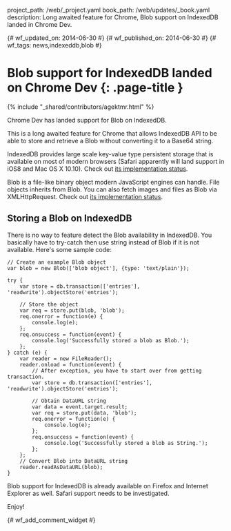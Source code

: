 project_path: /web/_project.yaml
book_path: /web/updates/_book.yaml
description: Long awaited feature for Chrome, Blob support on IndexedDB landed in Chrome Dev.

{# wf_updated_on: 2014-06-30 #}
{# wf_published_on: 2014-06-30 #}
{# wf_tags: news,indexeddb,blob #}

# Blob support for IndexedDB landed on Chrome Dev {: .page-title }

{% include "_shared/contributors/agektmr.html" %}


Chrome Dev has landed support for Blob on IndexedDB.

This is a long awaited feature for Chrome that allows IndexedDB API to be able to store and retrieve a Blob without converting it to a Base64 string.


IndexedDB provides large scale key-value type persistent storage that is available on most of modern browsers (Safari apparently will land support in iOS8 and Mac OS X 10.10). Check out [its implementation status](http://caniuse.com/#search=indexeddb).


Blob is a file-like binary object modern JavaScript engines can handle. File objects inherits from Blob. You can also fetch images and files as Blob via XMLHttpRequest. Check out [its implementation status](http://caniuse.com/#search=blob).


## Storing a Blob on IndexedDB
There is no way to feature detect the Blob availability in IndexedDB. You basically have to try-catch then use string instead of Blob if it is not available. Here's some sample code:


    // Create an example Blob object
    var blob = new Blob(['blob object'], {type: 'text/plain'});
    
    try {
        var store = db.transaction(['entries'], 'readwrite').objectStore('entries');
    
        // Store the object  
        var req = store.put(blob, 'blob');
        req.onerror = function(e) {
            console.log(e);
        };
        req.onsuccess = function(event) {
            console.log('Successfully stored a blob as Blob.');
        };
    } catch (e) {
        var reader = new FileReader();
        reader.onload = function(event) {
            // After exception, you have to start over from getting transaction.
            var store = db.transaction(['entries'], 'readwrite').objectStore('entries');
    
            // Obtain DataURL string
            var data = event.target.result;
            var req = store.put(data, 'blob');
            req.onerror = function(e) {
                console.log(e);
            };
            req.onsuccess = function(event) {
                console.log('Successfully stored a blob as String.');
            };
        };
        // Convert Blob into DataURL string
        reader.readAsDataURL(blob);
    }
    

Blob support for IndexedDB is already available on Firefox and Internet Explorer as well. Safari support needs to be investigated.


Enjoy!


{# wf_add_comment_widget #}
